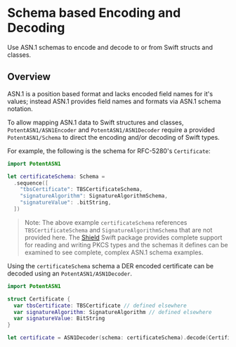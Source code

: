 # Schema based Encoding and Decoding

Use ASN.1 schemas to encode and decode to or from Swift structs and classes.

## Overview

ASN.1 is a position based format and lacks encoded field names for it's values; instead ASN.1 provides field names
and formats via ASN.1 schema notation.

To allow mapping ASN.1 data to Swift structures and classes, ``PotentASN1/ASN1Encoder`` and ``PotentASN1/ASN1Decoder``
require a provided ``PotentASN1/Schema`` to direct the encoding and/or decoding of Swift types.

For example, the following is the schema for RFC-5280's `Certificate`:
```swift
import PotentASN1

let certificateSchema: Schema =
  .sequence([
    "tbsCertificate": TBSCertificateSchema,
    "signatureAlgorithm": SignatureAlgorithmSchema,
    "signatureValue": .bitString,
  ])
```
> Note: The above example `certificateSchema` references `TBSCertificateSchema` and `SignatureAlgorithmSchema` that
are not provided here. The [Shield](https://github.com/outfoxx/Shield) Swift package provides complete support for
reading and writing PKCS types and the schemas it defines can be examined to see complete, complex ASN.1 schema
examples.

Using the `certificateSchema` schema a DER encoded certificate can be decoded using an ``PotentASN1/ASN1Decoder``.
```swift
import PotentASN1

struct Certificate {
  var tbsCertificate: TBSCertificate // defined elsewhere
  var signatureAlgorithm: SignatureAlgorithm // defined elsewhere
  var signatureValue: BitString
}

let certificate = ASN1Decoder(schema: certificateSchema).decode(Certificate.self, from: certificateData)
```
